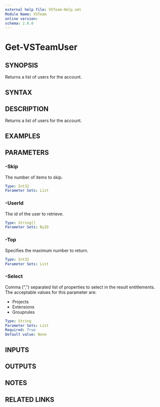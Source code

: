 ```yaml
---
external help file: VSTeam-Help.xml
Module Name: VSTeam
online version:
schema: 2.0.0
---
```


# Get-VSTeamUser

## SYNOPSIS

Returns a list of users for the account.

## SYNTAX

## DESCRIPTION

Returns a list of users for the account.

## EXAMPLES

## PARAMETERS

### -Skip

The number of items to skip.

```yaml
Type: Int32
Parameter Sets: List
```

### -UserId

The id of the user to retrieve.

```yaml
Type: String[]
Parameter Sets: ByID
```

### -Top

Specifies the maximum number to return.

```yaml
Type: Int32
Parameter Sets: List
```

### -Select

Comma (",") separated list of properties to select in the result entitlements.  The acceptable values for this parameter are:

- Projects
- Extensions
- Grouprules

```yaml
Type: String
Parameter Sets: List
Required: True
Default value: None
```

## INPUTS

## OUTPUTS

## NOTES

## RELATED LINKS